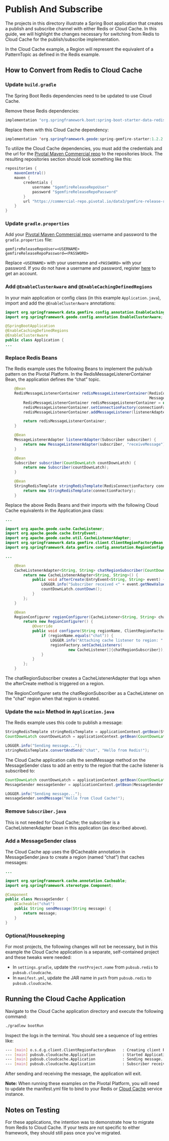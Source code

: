 # Publish And Subscribe

The projects in this directory illustrate a Spring Boot application that creates a publish and subscribe channel with
either Redis or Cloud Cache. In this guide, we will highlight the changes necessary for switching from Redis to Cloud
Cache for the publish/subscribe implementation.

In the Cloud Cache example, a Region will represent the equivalent of a PatternTopic as defined in the Redis example. 


## How to Convert from Redis to Cloud Cache

### Update `build.gradle`
The Spring Boot Redis dependencies need to be updated to use Cloud Cache.

Remove these Redis dependencies:

```java
implementation "org.springframework.boot:spring-boot-starter-data-redis"
```

Replace them with this Cloud Cache dependency:

```java
implementation 'org.springframework.geode:spring-gemfire-starter:1.2.2.RELEASE'
```

To utilize the Cloud Cache dependencies, you must add the credentials and the url for the
[Pivotal Maven Commercial repo](https://commercial-repo.pivotal.io/login/auth) to
the repositories block. The resulting repositories section should look something like this:

```java
repositories {
    mavenCentral()
    maven {
        credentials {
            username "$gemfireReleaseRepoUser"
            password "$gemfireReleaseRepoPassword"
        }
        url "https://commercial-repo.pivotal.io/data3/gemfire-release-repo/gemfire"
    }
}
```

### Update `gradle.properties`
Add your [Pivotal Maven Commercial repo](https://commercial-repo.pivotal.io/login/auth) username and password to the 
`gradle.properties` file:

```properties
gemfireReleaseRepoUser=<USERNAME>
gemfireReleaseRepoPassword=<PASSWORD>
```

Replace `<USERNAME>` with your username and `<PASSWORD>` with your password. If you do not have a username and 
password, register [here](https://commercial-repo.pivotal.io/login/auth) to get an account.

### Add `@EnableClusterAware` and `@EnableCachingDefinedRegions`
In your main application or config class (in this example `Application.java`), import and add the `@EnableClusterAware` 
annotations:

```java
import org.springframework.data.gemfire.config.annotation.EnableCachingDefinedRegions;
import org.springframework.geode.config.annotation.EnableClusterAware;

@SpringBootApplication
@EnableCachingDefinedRegions
@EnableClusterAware
public class Application {
...
```

### Replace Redis Beans
The Redis example uses the following Beans to implement the pub/sub pattern on the Pivotal Platform. In the
RedisMessageListenerContainer Bean, the application defines the “chat” topic. 

```java
    @Bean
    RedisMessageListenerContainer redisMessageListenerContainer(RedisConnectionFactory connectionFactory,
                                                                MessageListenerAdapter listenerAdapter) {
        RedisMessageListenerContainer redisMessageListenerContainer = new RedisMessageListenerContainer();
        redisMessageListenerContainer.setConnectionFactory(connectionFactory);
        redisMessageListenerContainer.addMessageListener(listenerAdapter, new PatternTopic("chat"));

        return redisMessageListenerContainer;
    }

    @Bean
    MessageListenerAdapter listenerAdapter(Subscriber subscriber) {
        return new MessageListenerAdapter(subscriber, "receiveMessage");
    }

    @Bean
    Subscriber subscriber(CountDownLatch countDownLatch) {
        return new Subscriber(countDownLatch);
    }

    @Bean
    StringRedisTemplate stringRedisTemplate(RedisConnectionFactory connectionFactory) {
        return new StringRedisTemplate(connectionFactory);
    }
```

Replace the above Redis Beans and their imports with the following Cloud Cache equivalents in the Application.java
class:
```java
...

import org.apache.geode.cache.CacheListener;
import org.apache.geode.cache.EntryEvent;
import org.apache.geode.cache.util.CacheListenerAdapter;
import org.springframework.data.gemfire.client.ClientRegionFactoryBean;
import org.springframework.data.gemfire.config.annotation.RegionConfigurer;

...

    @Bean
    CacheListenerAdapter<String, String> chatRegionSubscriber(CountDownLatch countDownLatch) {
        return new CacheListenerAdapter<String, String>() {
            public void afterCreate(EntryEvent<String, String> event) {
                LOGGER.info("Subscriber received <" + event.getNewValue() + ">");
                countDownLatch.countDown();
            }
        };
    }

    @Bean
    RegionConfigurer regionConfigurer(CacheListener<String, String> chatRegionSubscriber) {
        return new RegionConfigurer() {
            @Override
            public void configure(String regionName, ClientRegionFactoryBean<?, ?> regionFactory) {
                if (regionName.equals("chat")) {
                    LOGGER.info("Attaching cache listener to region: " + regionName);
                    regionFactory.setCacheListeners(
                            new CacheListener[]{chatRegionSubscriber});
                }
            }
        };
    }
```

The chatRegionSubscriber creates a CacheListenerAdapter that logs when the afterCreate method is triggered on a
region.  

The RegionConfigurer sets the chatRegionSubscriber as a CacheListener on the "chat" region when that region is
created.


### Update the `main` Method in `Application.java`

The Redis example uses this code to publish a message:

```java
StringRedisTemplate stringRedisTemplate = applicationContext.getBean(StringRedisTemplate.class);
CountDownLatch countDownLatch = applicationContext.getBean(CountDownLatch.class);

LOGGER.info("Sending message...");
stringRedisTemplate.convertAndSend("chat", "Hello from Redis!");
```

The Cloud Cache application calls the sendMessage method on the MessageSender class to add an entry to the region that
the cache listener is subscribed to:

```java
CountDownLatch countDownLatch = applicationContext.getBean(CountDownLatch.class);
MessageSender messageSender = applicationContext.getBean(MessageSender.class);

LOGGER.info("Sending message...");
messageSender.sendMessage("Hello from Cloud Cache!");

```

### Remove `Subscriber.java`

This is not needed for Cloud Cache; the subscriber is a CacheListenerAdapter bean in this application (as described above).

### Add a MessageSender class

The Cloud Cache app uses the @Cacheable annotation in MessageSender.java to create a region (named “chat”) that caches
messages:
```java
...

import org.springframework.cache.annotation.Cacheable;
import org.springframework.stereotype.Component;

@Component
public class MessageSender {
    @Cacheable("chat")
    public String sendMessage(String message) {
        return message;
    }
}
```

### Optional/Housekeeping
For most projects, the following changes will not be necessary, but in this example the Cloud Cache application is a
separate, self-contained project and these tweaks were needed:

- In `settings.gradle`, update the `rootProject.name` from `pubsub.redis` to `pubsub.cloudcache`.
- In `manifest.yml`, update the JAR name in `path` from `pubsub.redis` to `pubsub.cloudcache`.

## Running the Cloud Cache Application
Navigate to the Cloud Cache application directory and execute the following command:
```bash
./gradlew bootRun
```

Inspect the logs in the terminal. You should see a sequence of log entries like:

```bash
--- [main] o.s.d.g.client.ClientRegionFactoryBean   : Creating client Region [Messages]
--- [main] pubsub.cloudcache.Application            : Started Application in 2.204 seconds (JVM running for 2.555)
--- [main] pubsub.cloudcache.Application            : Sending message...
--- [main] pubsub.cloudcache.Application            : Subscriber received <Hello from Cloud Cache!>
```

After sending and receiving the message, the application will exit.

**Note:** When running these examples on the Pivotal Platform, you will need to update the manifest.yml file to bind to your
Redis or [Cloud Cache](https://docs.pivotal.io/cloud-cache-dev/get-started#test-pas) service instance.

## Notes on Testing
For these applications, the intention was to demonstrate how to migrate from Redis to Cloud Cache.  If your tests are 
not specific to either framework, they should still pass once you've migrated.